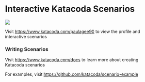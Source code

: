 # Interactive Katacoda Scenarios

[![](http://shields.katacoda.com/katacoda/paulagee90/count.svg)](https://www.katacoda.com/paulagee90 "Get your profile on Katacoda.com")

Visit https://www.katacoda.com/paulagee90 to view the profile and interactive scenarios

### Writing Scenarios
Visit https://www.katacoda.com/docs to learn more about creating Katacoda scenarios

For examples, visit https://github.com/katacoda/scenario-example
